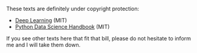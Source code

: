 These texts are definitely under copyright protection:
- [Deep Learning](https://www.deeplearningbook.org/) (MIT)
- [Python Data Science Handbook](https://jakevdp.github.io/PythonDataScienceHandbook/index.html) (MIT)

If you see other texts here that fit that bill, please do not hesitate to inform me and I will take them down.
